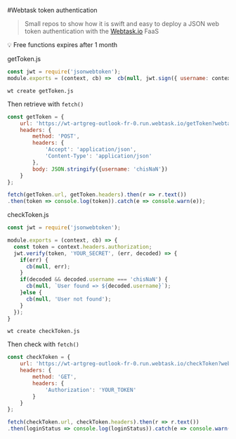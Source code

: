 #Webtask token authentication

>Small repos to show how it is swift and easy to deploy a JSON web token authentication with the [Webtask.io](https://webtask.io/) FaaS

:bulb: Free functions expires after 1 month

getToken.js

```js
const jwt = require('jsonwebtoken');
module.exports = (context, cb) =>  cb(null, jwt.sign({ username: context.data.username }, 'YOUR_SECRET', { expiresIn: '1h' }));
```

`wt create getToken.js`

Then retrieve with `fetch()`

```js
const getToken = {
    url: 'https://wt-artgreg-outlook-fr-0.run.webtask.io/getToken?webtask_no_cache=1',
    headers: {
        method: 'POST',
        headers: {
            'Accept': 'application/json',
            'Content-Type': 'application/json'
        },
        body: JSON.stringify({username: 'chisNaN'})
    }
};

fetch(getToken.url, getToken.headers).then(r => r.text())
.then(token => console.log(token)).catch(e => console.warn(e));
```

checkToken.js

```js
const jwt = require('jsonwebtoken');

module.exports = (context, cb) => {
  const token = context.headers.authorization;
  jwt.verify(token, 'YOUR_SECRET', (err, decoded) => {
    if(err) {
      cb(null, err);
    }
    if(decoded && decoded.username === 'chisNaN') {
      cb(null, `User found => ${decoded.username}`);
    }else {
      cb(null, 'User not found');
    }
  });
}
```

`wt create checkToken.js`

Then check with `fetch()`

```js
const checkToken = {
    url: 'https://wt-artgreg-outlook-fr-0.run.webtask.io/checkToken?webtask_no_cache=1',
    headers: {
        method: 'GET',
        headers: {
            'Authorization': 'YOUR_TOKEN'
        }
    }
};

fetch(checkToken.url, checkToken.headers).then(r => r.text())
.then(loginStatus => console.log(loginStatus)).catch(e => console.warn(e));
```
